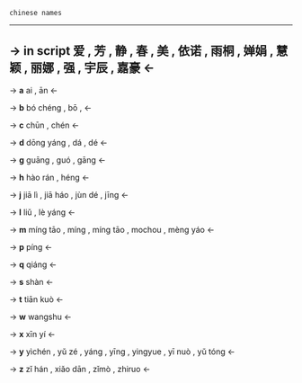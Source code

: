`chinese names`

---
->
**in script**
爱 , 芳  , 静 , 春 , 美 , 依诺 , 雨桐 , 婵娟 , 慧颖 , 丽娜 , 强 , 宇辰 , 嘉豪 
<-
---

-> **a**
ai , ān 
<-

-> **b**
bó chéng , bō , 
<-

-> **c**
chūn , chén 
<-

-> **d**
dōng yáng , dá , dé
<-

-> **g**
guāng , guó , gāng 
<-

-> **h**
hào rán , héng
<-

-> **j**
jiā lì , jiā háo , jùn dé , jīng
<-

-> **l**
liǔ , lè yáng
<-

-> **m**
míng tāo , míng , míng tāo , mochou , mèng yáo
<-

-> **p**
píng
<-

-> **q**
qiáng 
<-

-> **s**
shàn
<-

-> **t**
tiān kuò
<-

-> **w**
wangshu
<-

-> **x**
xīn yí
<-

-> **y**
yìchén , yǔ zé , yáng , yīng , yingyue , yī nuò , yǔ tóng
<-

-> **z**
zǐ hán , xiǎo dān , zǐmò , zhiruo 
<-
